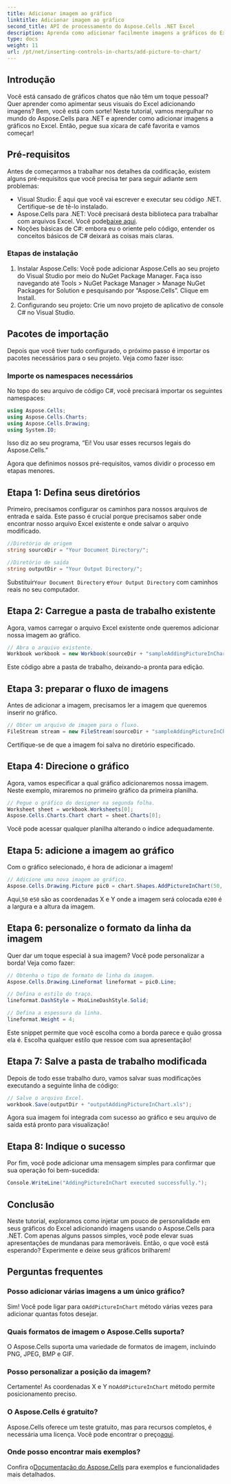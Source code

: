 ```yaml
---
title: Adicionar imagem ao gráfico
linktitle: Adicionar imagem ao gráfico
second_title: API de processamento do Aspose.Cells .NET Excel
description: Aprenda como adicionar facilmente imagens a gráficos do Excel usando o Aspose.Cells para .NET. Aprimore seus gráficos e apresentações em apenas algumas etapas simples.
type: docs
weight: 11
url: /pt/net/inserting-controls-in-charts/add-picture-to-chart/
---
```

## Introdução

Você está cansado de gráficos chatos que não têm um toque pessoal? Quer aprender como apimentar seus visuais do Excel adicionando imagens? Bem, você está com sorte! Neste tutorial, vamos mergulhar no mundo do Aspose.Cells para .NET e aprender como adicionar imagens a gráficos no Excel. Então, pegue sua xícara de café favorita e vamos começar!

## Pré-requisitos

Antes de começarmos a trabalhar nos detalhes da codificação, existem alguns pré-requisitos que você precisa ter para seguir adiante sem problemas:

- Visual Studio: É aqui que você vai escrever e executar seu código .NET. Certifique-se de tê-lo instalado.
-  Aspose.Cells para .NET: Você precisará desta biblioteca para trabalhar com arquivos Excel. Você pode[baixe aqui](https://releases.aspose.com/cells/net/).
- Noções básicas de C#: embora eu o oriente pelo código, entender os conceitos básicos de C# deixará as coisas mais claras.

### Etapas de instalação

1. Instalar Aspose.Cells: Você pode adicionar Aspose.Cells ao seu projeto do Visual Studio por meio do NuGet Package Manager. Faça isso navegando até Tools > NuGet Package Manager > Manage NuGet Packages for Solution e pesquisando por “Aspose.Cells”. Clique em Install.
2. Configurando seu projeto: Crie um novo projeto de aplicativo de console C# no Visual Studio.

## Pacotes de importação

Depois que você tiver tudo configurado, o próximo passo é importar os pacotes necessários para o seu projeto. Veja como fazer isso:

### Importe os namespaces necessários

No topo do seu arquivo de código C#, você precisará importar os seguintes namespaces:

```csharp
using Aspose.Cells;
using Aspose.Cells.Charts;
using Aspose.Cells.Drawing;
using System.IO;
```

Isso diz ao seu programa, “Ei! Vou usar esses recursos legais do Aspose.Cells.”

Agora que definimos nossos pré-requisitos, vamos dividir o processo em etapas menores. 

## Etapa 1: Defina seus diretórios

Primeiro, precisamos configurar os caminhos para nossos arquivos de entrada e saída. Este passo é crucial porque precisamos saber onde encontrar nosso arquivo Excel existente e onde salvar o arquivo modificado.

```csharp
//Diretório de origem
string sourceDir = "Your Document Directory/";

//Diretório de saída
string outputDir = "Your Output Directory/";
```

 Substituir`Your Document Directory` e`Your Output Directory` com caminhos reais no seu computador. 

## Etapa 2: Carregue a pasta de trabalho existente

Agora, vamos carregar o arquivo Excel existente onde queremos adicionar nossa imagem ao gráfico.

```csharp
// Abra o arquivo existente.
Workbook workbook = new Workbook(sourceDir + "sampleAddingPictureInChart.xls");
```

Este código abre a pasta de trabalho, deixando-a pronta para edição.

## Etapa 3: preparar o fluxo de imagens

Antes de adicionar a imagem, precisamos ler a imagem que queremos inserir no gráfico. 

```csharp
// Obter um arquivo de imagem para o fluxo.
FileStream stream = new FileStream(sourceDir + "sampleAddingPictureInChart.png", FileMode.Open, FileAccess.Read);
```

Certifique-se de que a imagem foi salva no diretório especificado.

## Etapa 4: Direcione o gráfico

Agora, vamos especificar a qual gráfico adicionaremos nossa imagem. Neste exemplo, miraremos no primeiro gráfico da primeira planilha.

```csharp
// Pegue o gráfico do designer na segunda folha.
Worksheet sheet = workbook.Worksheets[0];
Aspose.Cells.Charts.Chart chart = sheet.Charts[0];
```

Você pode acessar qualquer planilha alterando o índice adequadamente.

## Etapa 5: adicione a imagem ao gráfico

Com o gráfico selecionado, é hora de adicionar a imagem! 

```csharp
// Adicione uma nova imagem ao gráfico.
Aspose.Cells.Drawing.Picture pic0 = chart.Shapes.AddPictureInChart(50, 50, stream, 200, 200);
```

 Aqui,`50` e`50` são as coordenadas X e Y onde a imagem será colocada e`200` é a largura e a altura da imagem.

## Etapa 6: personalize o formato da linha da imagem

Quer dar um toque especial à sua imagem? Você pode personalizar a borda! Veja como fazer:

```csharp
// Obtenha o tipo de formato de linha da imagem.
Aspose.Cells.Drawing.LineFormat lineformat = pic0.Line; 

// Defina o estilo do traço.
lineformat.DashStyle = MsoLineDashStyle.Solid;

// Defina a espessura da linha.
lineformat.Weight = 4;    
```

Este snippet permite que você escolha como a borda parece e quão grossa ela é. Escolha qualquer estilo que ressoe com sua apresentação!

## Etapa 7: Salve a pasta de trabalho modificada

Depois de todo esse trabalho duro, vamos salvar suas modificações executando a seguinte linha de código:

```csharp
// Salve o arquivo Excel.
workbook.Save(outputDir + "outputAddingPictureInChart.xls");
```

Agora sua imagem foi integrada com sucesso ao gráfico e seu arquivo de saída está pronto para visualização!

## Etapa 8: Indique o sucesso

Por fim, você pode adicionar uma mensagem simples para confirmar que sua operação foi bem-sucedida:

```csharp
Console.WriteLine("AddingPictureInChart executed successfully.");
```

## Conclusão

Neste tutorial, exploramos como injetar um pouco de personalidade em seus gráficos do Excel adicionando imagens usando o Aspose.Cells para .NET. Com apenas alguns passos simples, você pode elevar suas apresentações de mundanas para memoráveis. Então, o que você está esperando? Experimente e deixe seus gráficos brilharem!

## Perguntas frequentes

### Posso adicionar várias imagens a um único gráfico?
 Sim! Você pode ligar para o`AddPictureInChart` método várias vezes para adicionar quantas fotos desejar.

### Quais formatos de imagem o Aspose.Cells suporta?
O Aspose.Cells suporta uma variedade de formatos de imagem, incluindo PNG, JPEG, BMP e GIF.

### Posso personalizar a posição da imagem?
 Certamente! As coordenadas X e Y no`AddPictureInChart` método permite posicionamento preciso.

### O Aspose.Cells é gratuito?
 Aspose.Cells oferece um teste gratuito, mas para recursos completos, é necessária uma licença. Você pode encontrar o preço[aqui](https://purchase.aspose.com/buy).

### Onde posso encontrar mais exemplos?
 Confira o[Documentação do Aspose.Cells](https://reference.aspose.com/cells/net/) para exemplos e funcionalidades mais detalhados.